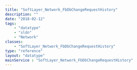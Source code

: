 ```yaml
---
title: "SoftLayer_Network_FbDbChangeRequestHistory"
description: ""
date: "2018-02-12"
tags:
    - "datatype"
    - "sldn"
    - "Network"
classes:
    - "SoftLayer_Network_FbDbChangeRequestHistory"
type: "reference"
layout: "datatype"
mainService : "SoftLayer_Network_FbDbChangeRequestHistory"
---
```

